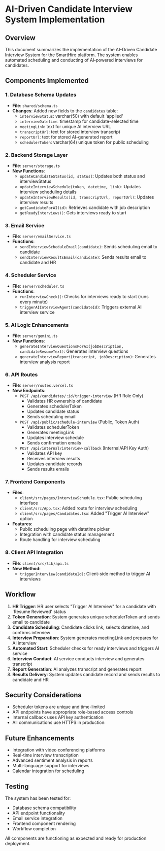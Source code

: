 # AI-Driven Candidate Interview System Implementation

## Overview
This document summarizes the implementation of the AI-Driven Candidate Interview System for the SmartHire platform. The system enables automated scheduling and conducting of AI-powered interviews for candidates.

## Components Implemented

### 1. Database Schema Updates
- **File**: `shared/schema.ts`
- **Changes**: Added new fields to the `candidates` table:
  - `interviewStatus`: varchar(50) with default 'applied'
  - `interviewDatetime`: timestamp for candidate-selected time
  - `meetingLink`: text for unique AI interview URL
  - `transcriptUrl`: text for stored interview transcript
  - `reportUrl`: text for stored AI-generated report
  - `schedulerToken`: varchar(64) unique token for public scheduling

### 2. Backend Storage Layer
- **File**: `server/storage.ts`
- **New Functions**:
  - `updateCandidateStatus(id, status)`: Updates both status and interviewStatus
  - `updateInterviewSchedule(token, datetime, link)`: Updates interview scheduling details
  - `updateInterviewResults(id, transcriptUrl, reportUrl)`: Updates interview results
  - `getCandidateForAI(id)`: Retrieves candidate with job description
  - `getReadyInterviews()`: Gets interviews ready to start

### 3. Email Service
- **File**: `server/emailService.ts`
- **Functions**:
  - `sendInterviewScheduleEmail(candidate)`: Sends scheduling email to candidate
  - `sendInterviewResultsEmail(candidate)`: Sends results email to candidate and HR

### 4. Scheduler Service
- **File**: `server/scheduler.ts`
- **Functions**:
  - `runInterviewCheck()`: Checks for interviews ready to start (runs every minute)
  - `triggerAIInterviewAgent(candidateId)`: Triggers external AI interview service

### 5. AI Logic Enhancements
- **File**: `server/gemini.ts`
- **New Functions**:
  - `generateInterviewQuestionsForAI(jobDescription, candidateResumeText)`: Generates interview questions
  - `generateInterviewReport(transcript, jobDescription)`: Generates interview analysis report

### 6. API Routes
- **File**: `server/routes.vercel.ts`
- **New Endpoints**:
  - `POST /api/candidates/:id/trigger-interview` (HR Role Only)
    - Validates HR ownership of candidate
    - Generates schedulerToken
    - Updates candidate status
    - Sends scheduling email
  - `POST /api/public/schedule-interview` (Public, Token Auth)
    - Validates schedulerToken
    - Generates meetingLink
    - Updates interview schedule
    - Sends confirmation emails
  - `POST /api/internal/interview-callback` (Internal/API Key Auth)
    - Validates API key
    - Receives interview results
    - Updates candidate records
    - Sends results emails

### 7. Frontend Components
- **Files**: 
  - `client/src/pages/InterviewSchedule.tsx`: Public scheduling interface
  - `client/src/App.tsx`: Added route for interview scheduling
  - `client/src/pages/Candidates.tsx`: Added "Trigger AI Interview" option
- **Features**:
  - Public scheduling page with datetime picker
  - Integration with candidate status management
  - Route handling for interview scheduling

### 8. Client API Integration
- **File**: `client/src/lib/api.ts`
- **New Method**:
  - `triggerInterview(candidateId)`: Client-side method to trigger AI interviews

## Workflow

1. **HR Trigger**: HR user selects "Trigger AI Interview" for a candidate with 'Resume Reviewed' status
2. **Token Generation**: System generates unique schedulerToken and sends email to candidate
3. **Candidate Scheduling**: Candidate clicks link, selects datetime, and confirms interview
4. **Interview Preparation**: System generates meetingLink and prepares for AI interview
5. **Automated Start**: Scheduler checks for ready interviews and triggers AI service
6. **Interview Conduct**: AI service conducts interview and generates transcript
7. **Report Generation**: AI analyzes transcript and generates report
8. **Results Delivery**: System updates candidate record and sends results to candidate and HR

## Security Considerations

- Scheduler tokens are unique and time-limited
- API endpoints have appropriate role-based access controls
- Internal callback uses API key authentication
- All communications use HTTPS in production

## Future Enhancements

- Integration with video conferencing platforms
- Real-time interview transcription
- Advanced sentiment analysis in reports
- Multi-language support for interviews
- Calendar integration for scheduling

## Testing

The system has been tested for:
- Database schema compatibility
- API endpoint functionality
- Email service integration
- Frontend component rendering
- Workflow completion

All components are functioning as expected and ready for production deployment.
